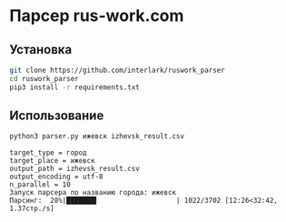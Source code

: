 # Парсер rus-work.com

## Установка

```bash
git clone https://github.com/interlark/ruswork_parser
cd ruswork_parser
pip3 install -r requirements.txt
```

## Использование

```bash
python3 parser.py ижевск izhevsk_result.csv
```

```text
target_type = город
target_place = ижевск
output_path = izhevsk_result.csv
output_encoding = utf-8
n_parallel = 10
Запуск парсера по названию города: ижевск
Парсинг:  28%|███████▍                   | 1022/3702 [12:26<32:42,  1.37стр./s]
```

